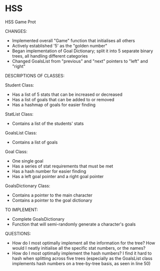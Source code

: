 # HSS
HSS Game Prot

CHANGES:
- Implemented overall "Game" function that initialises all others
- Actively established '5' as the "golden number"
- Began implementation of Goal Dictionary; split it into 5 separate binary trees, all handling different categories
- Changed GoalsList from "previous" and "next" pointers to "left" and "right"

DESCRIPTIONS OF CLASSES:

Student Class:
- Has a list of 5 stats that can be increased or decreased
- Has a list of goals that can be added to or removed
- Has a hashmap of goals for easier finding

StatList Class:
- Contains a list of the students' stats

GoalsList Class:
- Contains a list of goals

Goal Class:
- One single goal
- Has a series of stat requirements that must be met
- Has a hash number for easier finding
- Has a left goal pointer and a right goal pointer

GoalsDictionary Class:
- Contains a pointer to the main character
- Contains a pointer to the goal dictionary

TO IMPLEMENT:
- Complete GoalsDictionary
- Function that will semi-randomly generate a character's goals

QUESTIONS:
- How do I most optimally implement all the information for the tree? How would I neatly initialise all the specific stat numbers, or the names?
- How do I most optimally implement the hash numbers? I find it hard to hash when splitting across five trees (especially as the GoalsList class implements hash numbers on a tree-by-tree basis, as seen in line 50)
